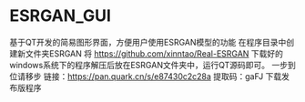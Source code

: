 # ESRGAN_GUI
基于QT开发的简易图形界面，方便用户使用ESRGAN模型的功能
在程序目录中创建新文件夹ESRGAN
将 https://github.com/xinntao/Real-ESRGAN 下载好的windows系统下的程序解压后放在ESRGAN文件夹中，运行QT源码即可。
一步到位请移步 链接：https://pan.quark.cn/s/e87430c2c28a  提取码：gaFJ     下载发布版程序
